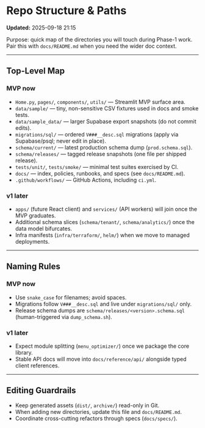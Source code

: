 # Repo Structure & Paths
**Updated:** 2025-09-18 21:15

Purpose: quick map of the directories you will touch during Phase-1 work. Pair this with `docs/README.md` when you need the wider doc context.

---

## Top-Level Map

### MVP now
- `Home.py`, `pages/`, `components/`, `utils/` — Streamlit MVP surface area.
- `data/sample/` — tiny, non-sensitive CSV fixtures used in docs and smoke tests.
- `data/sample_data/` — larger Supabase export snapshots (do not commit edits).
- `migrations/sql/` — ordered `V###__desc.sql` migrations (apply via Supabase/psql; never edit in place).
- `schema/current/` — latest production schema dump (`prod.schema.sql`).
- `schema/releases/` — tagged release snapshots (one file per shipped release).
- `tests/unit/`, `tests/smoke/` — minimal test suites exercised by CI.
- `docs/` — index, policies, runbooks, and specs (see `docs/README.md`).
- `.github/workflows/` — GitHub Actions, including `ci.yml`.

### v1 later
- `apps/` (future React client) and `services/` (API workers) will join once the MVP graduates.
- Additional schema slices (`schema/tenant/`, `schema/analytics/`) once the data model bifurcates.
- Infra manifests (`infra/terraform/`, `helm/`) when we move to managed deployments.

---

## Naming Rules

### MVP now
- Use `snake_case` for filenames; avoid spaces.  
- Migrations follow `V###__desc.sql` and live under `migrations/sql/` only.  
- Release schema dumps are `schema/releases/<version>.schema.sql` (human-triggered via `dump_schema.sh`).

### v1 later
- Expect module splitting (`menu_optimizer/`) once we package the core library.  
- Stable API docs will move into `docs/reference/api/` alongside typed client references.

---

## Editing Guardrails

- Keep generated assets (`dist/`, `archive/`) read-only in Git.  
- When adding new directories, update this file and `docs/README.md`.  
- Coordinate cross-cutting refactors through specs (`docs/specs/`).

